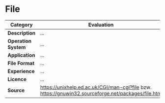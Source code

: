 # File

| Category | Evaluation |
| --- | --- |
| **Description**  | ... |
| **Operation System**  | ... |
| **Application**  | ... |
| **File Format** | ... |
| **Experience** | ... |
| **Licence** | ... |
| **Source** | https://unixhelp.ed.ac.uk/CGI/man-cgi?file bzw. https://gnuwin32.sourceforge.net/packages/file.htm |
